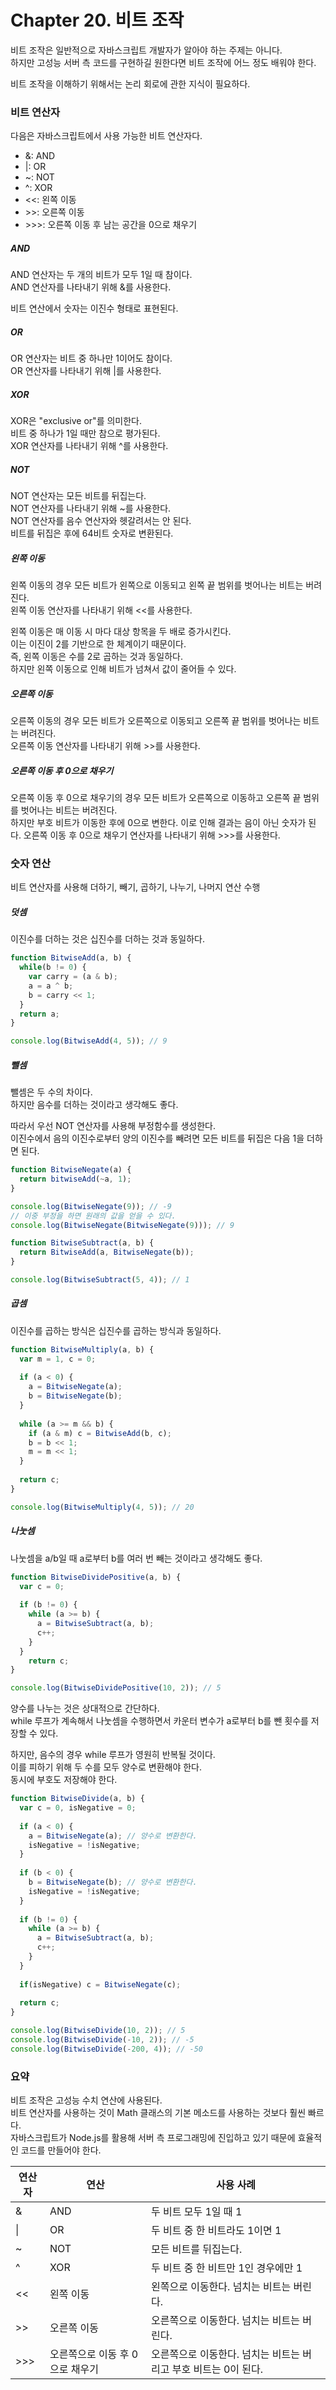 # Chapter 20. 비트 조작

비트 조작은 일반적으로 자바스크립트 개발자가 알아야 하는 주제는 아니다.  
하지만 고성능 서버 측 코드를 구현하길 원한다면 비트 조작에 어느 정도 배워야 한다.

비트 조작을 이해하기 위해서는 논리 회로에 관한 지식이 필요하다.

### 비트 연산자

다음은 자바스크립트에서 사용 가능한 비트 연산자다.

- &: AND
- |: OR
- ~: NOT
- ^: XOR
- <<: 왼쪽 이동
- \>\>: 오른쪽 이동
- \>\>\>: 오른쪽 이동 후 남는 공간을 0으로 채우기

##### AND

AND 연산자는 두 개의 비트가 모두 1일 때 참이다.  
AND 연산자를 나타내기 위해 &를 사용한다.

비트 연산에서 숫자는 이진수 형태로 표현된다.

##### OR

OR 연산자는 비트 중 하나만 1이어도 참이다.  
OR 연산자를 나타내기 위해 |를 사용한다.

##### XOR

XOR은 "exclusive or"를 의미한다.  
비트 중 하나가 1일 때만 참으로 평가된다.  
XOR 연산자를 나타내기 위해 ^를 사용한다.

##### NOT

NOT 연산자는 모든 비트를 뒤집는다.  
NOT 연산자를 나타내기 위해 ~를 사용한다.  
NOT 연산자를 음수 연산자와 헷갈려서는 안 된다.  
비트를 뒤집은 후에 64비트 숫자로 변환된다.

##### 왼쪽 이동

왼쪽 이동의 경우 모든 비트가 왼쪽으로 이동되고 왼쪽 끝 범위를 벗어나는 비트는 버려진다.  
왼쪽 이동 연산자를 나타내기 위해 <<를 사용한다.

왼쪽 이동은 매 이동 시 마다 대상 항목을 두 배로 증가시킨다.  
이는 이진이 2를 기반으로 한 체계이기 때문이다.  
즉, 왼쪽 이동은 수를 2로 곱하는 것과 동일하다.  
하지만 왼쪽 이동으로 인해 비트가 넘쳐서 값이 줄어들 수 있다.

##### 오른쪽 이동

오른쪽 이동의 경우 모든 비트가 오른쪽으로 이동되고 오른쪽 끝 범위를 벗어나는 비트는 버려진다.  
오른쪽 이동 연산자를 나타내기 위해 \>\>를 사용한다.

##### 오른쪽 이동 후 0으로 채우기

오른쪽 이동 후 0으로 채우기의 경우 모든 비트가 오른쪽으로 이동하고 오른쪽 끝 범위를 벗어나는 비트는 버려진다.  
하지만 부호 비트가 이동한 후에 0으로 변한다.
이로 인해 결과는 음이 아닌 숫자가 된다.
오른쪽 이동 후 0으로 채우기 연산자를 나타내기 위해 \>\>\>를 사용한다.

### 숫자 연산

비트 연산자를 사용해 더하기, 빼기, 곱하기, 나누기, 나머지 연산 수행

##### 덧셈

이진수를 더하는 것은 십진수를 더하는 것과 동일하다.

```javascript
function BitwiseAdd(a, b) {
  while(b != 0) {
    var carry = (a & b);
    a = a ^ b;
    b = carry << 1;
  }
  return a;
}

console.log(BitwiseAdd(4, 5)); // 9
```

##### 뺄셈

뺄셈은 두 수의 차이다.  
하지만 음수를 더하는 것이라고 생각해도 좋다.

따라서 우선 NOT 연산자를 사용해 부정함수를 생성한다.  
이진수에서 음의 이진수로부터 양의 이진수를 빼려면 모든 비트를 뒤집은 다음 1을 더하면 된다.

```javascript
function BitwiseNegate(a) {
  return bitwiseAdd(~a, 1);
}

console.log(BitwiseNegate(9)); // -9
// 이중 부정을 하면 원래의 값을 얻을 수 있다.
console.log(BitwiseNegate(BitwiseNegate(9))); // 9

function BitwiseSubtract(a, b) {
  return BitwiseAdd(a, BitwiseNegate(b));
}

console.log(BitwiseSubtract(5, 4)); // 1
```

##### 곱셈

이진수를 곱하는 방식은 십진수를 곱하는 방식과 동일하다.

```javascript
function BitwiseMultiply(a, b) {
  var m = 1, c = 0;
  
  if (a < 0) {
    a = BitwiseNegate(a);
    b = BitwiseNegate(b);
  }
  
  while (a >= m && b) {
    if (a & m) c = BitwiseAdd(b, c);
    b = b << 1;
    m = m << 1;
  }
  
  return c;
}

console.log(BitwiseMultiply(4, 5)); // 20
```

##### 나눗셈

나눗셈을 a/b일 때 a로부터 b를 여러 번 빼는 것이라고 생각해도 좋다.

```javascript
function BitwiseDividePositive(a, b) {
  var c = 0;
  
  if (b != 0) {
    while (a >= b) {
      a = BitwiseSubtract(a, b);
      c++;
    }
  }
 	return c;
}

console.log(BitwiseDividePositive(10, 2)); // 5
```

양수를 나누는 것은 상대적으로 간단하다.  
while 루프가 계속해서 나눗셈을 수행하면서 카운터 변수가 a로부터 b를 뺀 횟수를 저장할 수 있다.

하지만, 음수의 경우 while 루프가 영원히 반복될 것이다.  
이를 피하기 위해 두 수를 모두 양수로 변환해야 한다.  
동시에 부호도 저장해야 한다.

```javascript
function BitwiseDivide(a, b) {
  var c = 0, isNegative = 0;
  
  if (a < 0) {
    a = BitwiseNegate(a); // 양수로 변환한다.
    isNegative = !isNegative;
  }
  
  if (b < 0) {
    b = BitwiseNegate(b); // 양수로 변환한다.
    isNegative = !isNegative;
  }
  
  if (b != 0) {
    while (a >= b) {
      a = BitwiseSubtract(a, b);
      c++;
    }
  }
  
  if(isNegative) c = BitwiseNegate(c);
  
  return c;
}

console.log(BitwiseDivide(10, 2)); // 5
console.log(BitwiseDivide(-10, 2)); // -5
console.log(BitwiseDivide(-200, 4)); // -50
```

### 요약

비트 조작은 고성능 수치 연산에 사용된다.  
비트 연산자를 사용하는 것이 Math 클래스의 기본 메소드를 사용하는 것보다 훨씬 빠르다.  
자바스크립트가 Node.js를 활용해 서버 측 프로그래밍에 진입하고 있기 때문에 효율적인 코드를 만들어야 한다.

| 연산자 | 연산                            | 사용 사례                                                    |
| ------ | ------------------------------- | ------------------------------------------------------------ |
| &      | AND                             | 두 비트 모두 1일 때 1                                        |
| \|     | OR                              | 두 비트 중 한 비트라도 1이면 1                               |
| ~      | NOT                             | 모든 비트를 뒤집는다.                                        |
| ^      | XOR                             | 두 비트 중 한 비트만 1인 경우에만 1                          |
| <<     | 왼쪽 이동                       | 왼쪽으로 이동한다. 넘치는 비트는 버린다.                     |
| \>\>   | 오른쪽 이동                     | 오른쪽으로 이동한다. 넘치는 비트는 버린다.                   |
| \>\>\> | 오른쪽으로 이동 후 0으로 채우기 | 오른쪽으로 이동한다. 넘치는 비트는 버리고 부호 비트는 0이 된다. |

